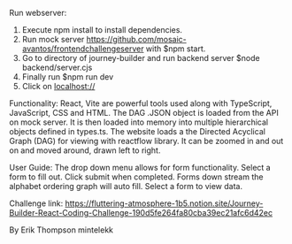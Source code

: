 Run webserver: 
1. Execute npm install to install dependencies.
2. Run mock server https://github.com/mosaic-avantos/frontendchallengeserver with $npm start.
3. Go to directory of journey-builder and run backend server $node backend/server.cjs
4. Finally run $npm run dev
5. Click on [ localhost://](http://localhost:5173/)

Functionality: 
React, Vite are powerful tools used along with TypeScript, JavaScript, CSS and HTML.
The DAG .JSON object is loaded from the API on mock server. It is then loaded into memory into
multiple hierarchical objects defined in types.ts. The website loads a the Directed Acyclical Graph (DAG) 
for viewing with reactflow library. It can be zoomed in and out on and moved around, drawn left to right. 

User Guide:
The drop down menu allows for form functionality. Select a form to fill out. Click submit when completed. 
Forms down stream the alphabet ordering graph will auto fill. Select a form to view data.

Challenge link: 
https://fluttering-atmosphere-1b5.notion.site/Journey-Builder-React-Coding-Challenge-190d5fe264fa80cba39ec21afc6d42ec

By Erik Thompson 
mintelekk
